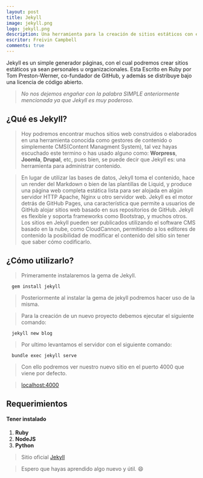 ```yaml
---
layout: post
title: Jekyll
image: jekyll.png
logo: jekyll.png
description: Una herramienta para la creación de sitios estáticos con el poder de Ruby.
escritor: Freivin Campbell
comments: true
---
```


<p class="intro"><span class="dropcap">J</span>ekyll es un simple generador páginas, con el cual podremos crear sitios estáticos ya sean personales u organizacionales. Esta Escrito en Ruby por Tom Preston-Werner, co-fundador de GitHub, y además se distribuye bajo una licencia de código abierto. </p>

>*No nos dejemos engañar con la palabra SIMPLE anteriormente mencionada ya que Jekyll es muy poderoso.*

## ¿Qué es Jekyll?

>Hoy podremos encontrar muchos sitios web construidos o elaborados en una herramienta conocida como gestores de contenido o simplemente CMS(Content Managment System), tal vez hayas escuchado este termino o has usado alguno como:  **Worpress**, **Joomla**, **Drupal**, etc, pues bien, se puede decir  que Jekyll es: una herramienta para administrar contenido.

>En lugar de utilizar las bases de datos, Jekyll toma el contenido, hace un render del Markdown o bien de las plantillas de Liquid, y produce una página web completa estática lista para ser alojada en algún servidor HTTP Apache, Nginx u otro servidor web. Jekyll es el motor detrás de GitHub Pages, una característica que permite a usuarios de GitHub  alojar sitios web basado en sus repositorios de GitHub. Jekyll es flexible y soporta frameworks como Bootstrap, y muchos otros. Los sitios en Jekyll  pueden ser publicados utilizando el software CMS basado en la nube, como CloudCannon, permitiendo a los editores de contenido la posibilidad de modificar el contenido del sitio sin tener que saber cómo codificarlo.

## ¿Cómo utilizarlo?

>Primeramente instalaremos la gema de Jekyll.

```shell
  gem install jekyll
```

>Posteriormente al instalar la gema de jekyll podremos hacer uso de la misma.

>Para la creación de un nuevo proyecto debemos ejecutar el siguiente comando:

```shell
  jekyll new blog
```

>Por ultimo levantamos el servidor con el siguiente comando:

```shell
  bundle exec jekyll serve
```

>Con ello podremos ver nuestro nuevo sitio en el puerto 4000 que viene por defecto.

>[localhost:4000](http://localhost:4000/)

## Requerimientos

#### Tener instalado

1. **Ruby**
2. **NodeJS**
3. **Python**

> Sitio oficial [Jekyll](https://jekyllrb.com/)

> Espero que hayas aprendido algo nuevo y útil. :smile:
